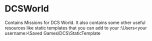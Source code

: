 # DCSWorld
Contains Missions for DCS World.
It also contains some other useful resources like static templates that you can add to your <your drive>:\Users\<your username>\Saved Games\DCS\StaticTemplate
